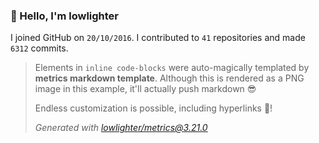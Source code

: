 ### 👋 Hello, I'm lowlighter

I joined GitHub on `20/10/2016`.
I contributed to `41` repositories and made `6312` commits.

> Elements in `inline code-blocks` were auto-magically templated by **metrics markdown template**.
> Although this is rendered as a PNG image in this example, it'll actually push markdown 😎
>
> Endless customization is possible, including hyperlinks 🎉!
>
> *Generated with [lowlighter/metrics@3.21.0](https://github.com/lowlighter/metrics)*
